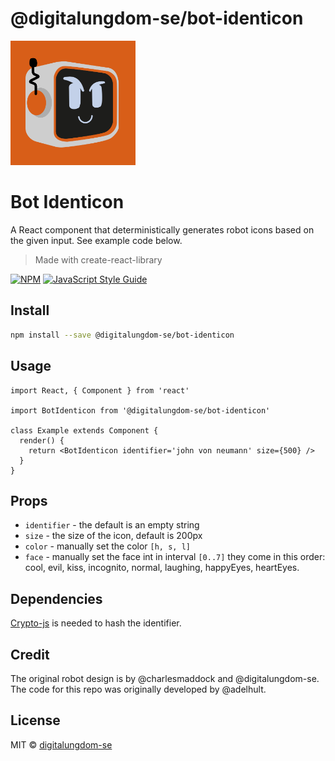# @digitalungdom-se/bot-identicon

<img src="https://raw.githubusercontent.com/adelhult/BotIdenticon/main/preview.png" width="200"/>

# Bot Identicon

A React component that deterministically generates robot icons based on the given input. See example code below.

> Made with create-react-library

[![NPM](https://img.shields.io/npm/v/@digitalungdom-se/bot-identicon.svg)](https://www.npmjs.com/package/@digitalungdom-se/bot-identicon) [![JavaScript Style Guide](https://img.shields.io/badge/code_style-standard-brightgreen.svg)](https://standardjs.com)

## Install

```bash
npm install --save @digitalungdom-se/bot-identicon
```

## Usage

```tsx
import React, { Component } from 'react'

import BotIdenticon from '@digitalungdom-se/bot-identicon'

class Example extends Component {
  render() {
    return <BotIdenticon identifier='john von neumann' size={500} />
  }
}
```

## Props

- `identifier` - the default is an empty string
- `size` - the size of the icon, default is 200px
- `color` - manually set the color `[h, s, l]`
- `face` - manually set the face int in interval `[0..7]`
  they come in this order:
  cool, evil, kiss, incognito, normal,
  laughing, happyEyes, heartEyes.

## Dependencies

[Crypto-js](https://www.npmjs.com/package/crypto-js) is needed to hash the identifier.

## Credit

The original robot design is by @charlesmaddock and @digitalungdom-se. The code for this repo was originally developed by @adelhult.

## License

MIT © [digitalungdom-se](https://github.com/digitalungdom-se)
